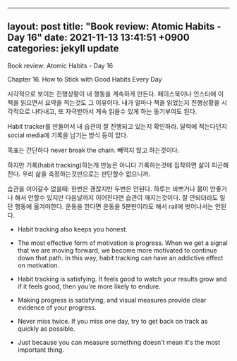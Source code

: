 
---
layout: post
title:  "Book review: Atomic Habits - Day 16"
date:  2021-11-13 13:41:51 +0900 
categories: jekyll update
---

Book review: Atomic Habits - Day 16

Chapter 16. How to Stick with Good Habits Every Day

시각적으로 보이는 진행상황이 내 행동을 계속하게 만든다. 페이스북이나 인스타에 이 책을 읽으면서 요약을 적는것도 그 이유이다. 내가 얼마나 책을 읽었는지 진행상황을 시각적으로 나타내고, 또 자극받아서 계속 읽을수 있게 하는 동기부여도 된다.

Habit tracker를 만들어서 내 습관이 잘 진행되고 있는지 확인하라. 달력에 적는다던지 social media에 기록을 남기는 방식 등이 있다.
 
목표는 간단하다 never break the chain. 빼먹지 않고 하는것이다.

하지만 기록(habit tracking)하는게 만능은 아니다 기록하는것에 집착하면 삶이 피곤해진다. 우리 삶을 측정하는것만으로는 판단할수 없으니까.

습관을 이어갈수 없을때: 한번은 괜찮지만 두번은 안된다. 하루는 바쁘거나 몸이 안좋거나 해서 안할수 있지만 다음날까지 이어진다면 습관이 깨지는것이다. 잘 안되더라도 일단 행동에 옮겨야한다. 운동을 한다면 운동을 5분만이라도 해서 rail에 벗어나서는 안된다.

* Habit tracking also keeps you honest.

* The most effective form of motivation is progress. When we get a signal that we are moving forward, we become more motivated to continue down that path. In this way, habit tracking can have an addictive effect on motivation.

* Habit tracking is satisfying. It feels good to watch your results grow and if it feels good, then you're more likely to endure.

* Making progress is satisfying, and visual measures provide clear evidence of your progress.

* Never miss twice. If you miss one day, try to get back on track as quickly as possible.

* Just because you can measure something doesn't mean it's the most important thing.
